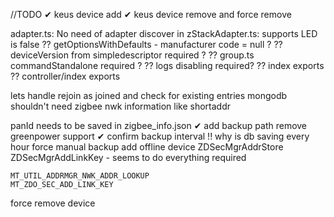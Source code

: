 //TODO
✔ keus device add
✔ keus device remove and force remove

adapter.ts: No need of adapter discover in 
zStackAdapter.ts: supports LED is false 
?? getOptionsWithDefaults - manufacturer code = null ?
?? deviceVersion from simpledescriptor required ?
?? group.ts commandStandalone required ?
?? logs disabling required? 
?? index exports
?? controller/index exports


lets handle rejoin as joined and check for existing entries
mongodb shouldn't need zigbee nwk information like shortaddr


panId needs to be saved in zigbee_info.json
✔ add backup path
remove greenpower support
✔ confirm backup interval
!! why is db saving every hour
force manual backup
add offline device
    ZDSecMgrAddrStore
    ZDSecMgrAddLinkKey - seems to do everything required

    MT_UTIL_ADDRMGR_NWK_ADDR_LOOKUP
    MT_ZDO_SEC_ADD_LINK_KEY
        
force remove device
